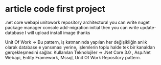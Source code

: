 # article code first project 
.net core webapi unitowork repository architectural 
you can write nuget package manager console add-migration initial 
then you can write update-database
I will upload install image thanks

Unit Of Work => Bu pattern, iş katmanında yapılan her değişikliğin anlık olarak database e yansıması yerine, işlemlerin toplu halde tek bir kanaldan gerçekleşmesini sağlar.
Kullanılan Teknolojiler => .Net Core 3.0 , Asp.Net Webapi, Entity Framework, Mssql, Unit Of Work Repository pattern.






